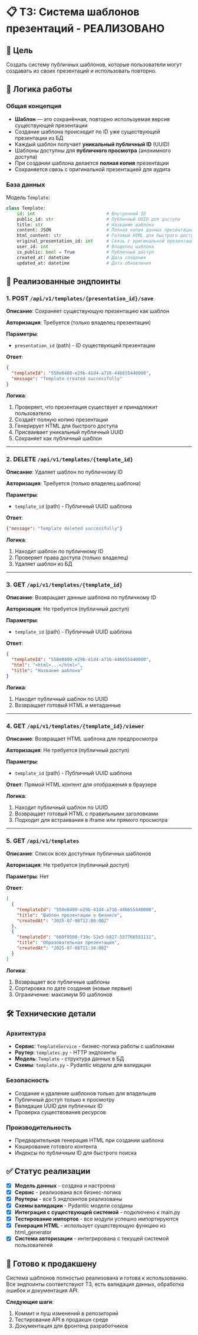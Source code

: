 # 📋 ТЗ: Система шаблонов презентаций - РЕАЛИЗОВАНО

## 🎯 Цель
Создать систему публичных шаблонов, которые пользователи могут создавать из своих презентаций и использовать повторно.

## 📌 Логика работы

### Общая концепция
- **Шаблон** — это сохранённая, повторно используемая версия существующей презентации
- Создание шаблона происходит по ID уже существующей презентации из БД
- Каждый шаблон получает **уникальный публичный ID** (UUID)
- Шаблоны доступны для **публичного просмотра** (анонимного доступа)
- При создании шаблона делается **полная копия** презентации
- Сохраняется связь с оригинальной презентацией для аудита

### База данных
Модель `Template`:
```python
class Template:
    id: int                           # Внутренний ID
    public_id: str                    # Публичный UUID для доступа
    title: str                        # Название шаблона
    content: JSON                     # Полная копия данных презентации
    html_content: str                 # Готовый HTML для быстрого доступа
    original_presentation_id: int     # Связь с оригинальной презентацией
    user_id: int                      # Владелец шаблона
    is_public: bool = True            # Публичный доступ
    created_at: datetime              # Дата создания
    updated_at: datetime              # Дата обновления
```

## 🚀 Реализованные эндпоинты

### 1. **POST** `/api/v1/templates/{presentation_id}/save`
**Описание**: Сохраняет существующую презентацию как шаблон

**Авторизация**: Требуется (только владелец презентации)

**Параметры**:
- `presentation_id` (path) - ID существующей презентации

**Ответ**:
```json
{
  "templateId": "550e8400-e29b-41d4-a716-446655440000",
  "message": "Template created successfully"
}
```

**Логика**:
1. Проверяет, что презентация существует и принадлежит пользователю
2. Создаёт полную копию презентации
3. Генерирует HTML для быстрого доступа
4. Присваивает уникальный публичный UUID
5. Сохраняет как публичный шаблон

---

### 2. **DELETE** `/api/v1/templates/{template_id}`
**Описание**: Удаляет шаблон по публичному ID

**Авторизация**: Требуется (только владелец шаблона)

**Параметры**:
- `template_id` (path) - Публичный UUID шаблона

**Ответ**:
```json
{"message": "Template deleted successfully"}
```

**Логика**:
1. Находит шаблон по публичному ID
2. Проверяет права доступа (только владелец)
3. Удаляет шаблон из БД

---

### 3. **GET** `/api/v1/templates/{template_id}`
**Описание**: Возвращает данные шаблона по публичному ID

**Авторизация**: Не требуется (публичный доступ)

**Параметры**:
- `template_id` (path) - Публичный UUID шаблона

**Ответ**:
```json
{
  "templateId": "550e8400-e29b-41d4-a716-446655440000",
  "html": "<html>...</html>",
  "title": "Название шаблона"
}
```

**Логика**:
1. Находит публичный шаблон по UUID
2. Возвращает готовый HTML и метаданные

---

### 4. **GET** `/api/v1/templates/{template_id}/viewer`
**Описание**: Возвращает HTML шаблона для предпросмотра

**Авторизация**: Не требуется (публичный доступ)

**Параметры**:
- `template_id` (path) - Публичный UUID шаблона

**Ответ**: Прямой HTML контент для отображения в браузере

**Логика**:
1. Находит публичный шаблон по UUID
2. Возвращает готовый HTML с правильными заголовками
3. Подходит для встраивания в iframe или прямого просмотра

---

### 5. **GET** `/api/v1/templates`
**Описание**: Список всех доступных публичных шаблонов

**Авторизация**: Не требуется (публичный доступ)

**Параметры**: Нет

**Ответ**:
```json
[
  {
    "templateId": "550e8400-e29b-41d4-a716-446655440000",
    "title": "Шаблон презентации о бизнесе",
    "createdAt": "2025-07-06T12:00:00Z"
  },
  {
    "templateId": "660f9500-f39c-52e5-b827-557766551111",
    "title": "Образовательная презентация",
    "createdAt": "2025-07-06T11:30:00Z"
  }
]
```

**Логика**:
1. Возвращает все публичные шаблоны
2. Сортировка по дате создания (новые первые)
3. Ограничение: максимум 50 шаблонов

## 🛠 Технические детали

### Архитектура
- **Сервис**: `TemplateService` - бизнес-логика работы с шаблонами
- **Роутер**: `templates.py` - HTTP эндпоинты
- **Модель**: `Template` - структура данных в БД
- **Схемы**: `template.py` - Pydantic модели для валидации

### Безопасность
- Создание и удаление шаблонов только для владельцев
- Публичный доступ только к просмотру
- Валидация UUID для публичных ID
- Проверка существования ресурсов

### Производительность
- Предварительная генерация HTML при создании шаблона
- Кэширование готового контента
- Индексы по публичным ID для быстрого поиска

## ✅ Статус реализации

- [x] **Модель данных** - создана и настроена
- [x] **Сервис** - реализована вся бизнес-логика
- [x] **Роутеры** - все 5 эндпоинтов реализованы
- [x] **Схемы валидации** - Pydantic модели созданы
- [x] **Интеграция с существующей системой** - подключено к main.py
- [x] **Тестирование импортов** - все модули успешно импортируются
- [x] **Генерация HTML** - использует существующую функцию из html_generator
- [x] **Система авторизации** - интегрирована с текущей системой пользователей

## 🚀 Готово к продакшену

Система шаблонов полностью реализована и готова к использованию. Все эндпоинты соответствуют ТЗ, есть валидация данных, обработка ошибок и документация API.

**Следующие шаги**:
1. Коммит и пуш изменений в репозиторий
2. Тестирование API в продакшн среде
3. Документация для фронтенд разработчиков
